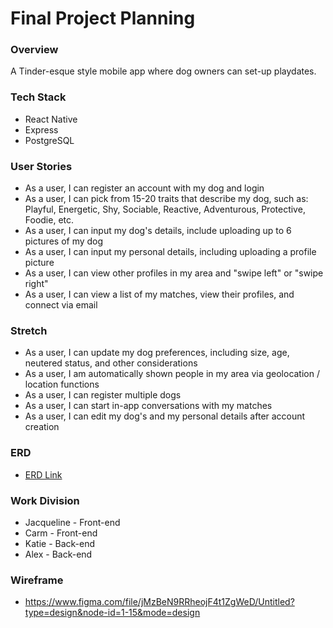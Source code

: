 # Final Project Planning

### Overview
A Tinder-esque style mobile app where dog owners can set-up playdates.

### Tech Stack
* React Native
* Express
* PostgreSQL

### User Stories
* As a user, I can register an account with my dog and login
* As a user, I can pick from 15-20 traits that describe my dog, such as: Playful, Energetic, Shy, Sociable, Reactive, Adventurous, Protective, Foodie, etc.
* As a user, I can input my dog's details, include uploading up to 6 pictures of my dog
* As a user, I can input my personal details, including uploading a profile picture
* As a user, I can view other profiles in my area and "swipe left" or "swipe right"
* As a user, I can view a list of my matches, view their profiles, and connect via email

### Stretch
* As a user, I can update my dog preferences, including size, age, neutered status, and other considerations
* As a user, I am automatically shown people in my area via geolocation / location functions
* As a user, I can register multiple dogs
* As a user, I can start in-app conversations with my matches
* As a user, I can edit my dog's and my personal details after account creation

### ERD
* [ERD Link](https://app.diagrams.net/?tags=%7B%7D&title=Final_Project_ERD.drawio#R7V1bc6M4Fv41rp596JRBxtiPnXRneneSmd50z%2B7sU4oYxaaaiwvIbX79Slg4NhJYNgiwDlOp6SATGXQ%2BfUc6N43QVfD6a%2BysV7eRi%2F2ROXZfR%2BjzyDQN27bIP7TlbdMym7GGZey57Kb3hu%2Fe35g1jlnrk%2BfiZO%2FGNIr81FvvNy6iMMSLdK%2FNiePoZf%2B2x8jf%2F9a1s8Rcw%2FeF4%2FOt%2F%2FXcdMXewhq%2Ft3%2FF3nKVf7MxZp8ETn4za0hWjhu97DXh1%2FQ6ClP2iN9wHDghDlPyya0T%2F8TxyPqySlP6pp9G5jX5eaR3XyyjaOljZ%2B0lF4soIM2LhNxy%2FegEnk%2BHeaejS9YR%2BTr0ZYSu4ihKN78Fr1fYp7LKxbB5puuST7fjENN%2BJf7g6uPz283PcRp%2BfUH%2FSW9vl9%2Fsh4%2Fmppdnx39i4%2BtGy4SNT%2FqWDzoZqjX9NXUeaNNlkjpxyrCBxqSBSDt1vJC8GPpsZNe%2B76wTL7t907LyfPfGeYue0ryj%2FOry0XvF7t0GGvRegpIb0hm9pJ3TQf7OHoZ%2B7PjeMiS%2FL8ib02%2B8jHFCnuXGSVJ2Bz82bLiecZzi150mNla%2F4ijAafxGbmGfTubsT9g8sRlEXt5Bh%2FI5sdoB3GTKGh2GouW263fhkF%2BYfI6QFeJkVSon8uap5%2Fh3ZAI64TIT2b5E6LC6cbT%2B4cRLnLKGdeTRAf3yjDdTIBt7z%2FevIj%2Bigg2jEOe3ZS9nXZIf8rpX4wtrZJEHuCLXxvs1%2BaG3x%2BlVFCZpTABCvwoTOb1gKqvLNFqz7%2FHxY%2F4YMRtM%2BvtDlKZkRpVJtRLTh0XNRIskRYtUSXbCSfbbb8fINiLv%2BuhnXLbyXBeHmxlJ%2Bdd5l7dAlMLx3455URjFeSgpDyQtj10BHDn%2BrLP3UTm6N8cn2A%2BdFF9GT6GbcELdPufpcrY4OZPbr8zRp7GXKZnf%2F%2FhB%2F%2F%2Fnzc1oq6T6BICceDf3XiZrZ%2BGFy5vNX04LCLFUIOS1dMaas0YRI9VdC5CZQib9sULSn3ZN%2BjYn2es%2Bkr7k%2BE%2Blx193kp9xcn1KcHxP%2FsYU0Hzv5H2Q4xsHhM6c7v37%2Bqt3j%2B9%2B%2B20%2B%2B9fv%2F%2FxzEcy%2BfkT8rgskqXPYkOX5UlKft0jqYtHym7Qes%2FoBAVSAV2taF783v0l7iDF2d4i9d1KW5PImYaAzmQsJaT5wuZoFumF2vULPv%2BxE2fZrgT6XHn%2BNmFwsVoMTa%2BgEOGuJFysn%2FsW0rH9AWafL40JnahfqOHPC7%2BVAknvzC3XD6nqlbk7qae7eL9QZerXmd%2FGLW7zeXuLQpV7XMQ6fAvLPLx8Cx8cf6PQxxx8ecXalC%2Bc3ihZ4rG%2Fx64OB9Zth%2FVnnrG%2FVs731n%2FUt%2FVf1JS%2FOm95oKJFORvdGAQGQ2HkT3kDsjRD7NjqwQ2Lngyt6ONHrzOMJVGLnYyBouN%2FuYj4h63c%2FX80H2PWegvzKp%2FMT9tK%2BDDkANQAfdDFogGY0wKR7DVDPWncGGsCGqgF4U52X3BOOfMMuaX6IIh87IWiKL4EGOIo3BoZXxfCyGRDKGN7QnOANoPxuCOg9WN6TYRs%2FxT5gWi8DBDhWz0NBBlZvmtXRuGtWN%2Bu5W3rP6hvswmP1XIwFVjdzVu%2BdiFWuz0swAI%2FIQSexKiXyNrNYS0IINCdyBJTIBWmrhMgRSCIvwQA8Ih8SU1UReZuZqWLZ1rOh9Z%2FIp0CJnLefUSKfgCTyEgzAI%2FIhgUkVkXefjXpGCUwnTeI5TCJHvMmMErkFkshLMACOyA17cH0qYvJJm6moJcLV3vcJ1flpi72fU4hkXooCndlcTEi8oZyWERpKc5JPrJx681JegujzbRLgrhy3jY2XCqhp%2Bz5z3XtMcU75Wn%2Fl1TmFwlVWBkJg%2F9apPOcWukNlCIFRu6Rs27iH8ldVnfMIgFSoabNZNS3TXRuIGfZcqnhf4AZpmffPaMt1ePxt6fHXnuX5DdejFyfpPeAqQEfAQ2eOF25KhyJAp5vVSsIlyst1KqN4oWg1LwEEtACQoG6f72jN7w2CAxy9C8oBDvzeDL%2BLSni2S%2FCGqTfDG%2Fqv4cXvzZvHceB4%2FkDvh5ABjt%2FNSb3KMAPBVxC8oIxnuwRvTuoFIvee4Rl84VG8OeFtq2snSV6i2B1o%2FiA8wPH8EP6kjuYFdTvbpXndw5%2BgRj8Jgp8evIg0kBEEdqLKCaFPehJ5TjYDkTdO5KI6ne0S%2BUzzag8b8MIj8hlvaFvHEREEvveC5QhgLGsZEsDx%2BZSHRoCTxFliXaJZD8Cj2hI3L0SzTgQVeYQcbcxVkfQUdJUOablWoL0X0azi5zvrw%2BZPkgjQuh1ToMfNN4kReMp6qOuhivrbDGgVP99ZHTl%2FkgSAVvaYwjh0vklIgGN2Y%2FCDK6P2zgNZDYEbXDNuN6A6wg2BIzxw0sVqoPcKVIDj9%2BlQyEkVvXcfx5qfvaCr22QKtJKTzbvDmG38fuMBB%2BgIL8MCOEa3ecfJwOgNMXrngat2PR9L7xndLhGA9ozO%2B1dSL8D3Cc7W6fT3JHWCdQ%2BFrTK4qQQN4Dh9xk973%2FupgSd8lQb%2BqDGn%2BCy3qDC%2Bnon4WjTjt0v15iOXjijxlI31HZ2wl6so9v6movLZ0O4KMrt%2B8QLfCfFX7LiFpsvIfSuf3LL6%2Fbz857PqCDYRUxyrR%2BrBoG41qBZ85SJ98bLyUvydUDq96SV21ifM2Yp5AU%2FRz6SLRXWKjaOd6L0AT8W6YNzsukCmuzbQdET2CmjtUm9XckC7iFz07WoX3pF7nBtHAYNg18v7a1%2B5AM2LmfHGfLpNcO%2Bbcet3oWd6gRtwesWwjrAzDYpFlWIRBQi0qlgMi9%2B%2BgtYsbGLAUy2Gxe9gN7rl4W1QLzXBA0%2B%2FGBJRZdhd4nyLSQbWS9%2FusO%2BkXhR%2Bef9ksxHdKBjD3JcUDt1PcZwJ98sdgc%2BP6NYJ3zKzJXkxnCsg0nf89tfuxf%2FoxYWVX35%2B3f3wc66lNg9Mn7IUBqwpiZ7iBburslhymuuzGitbQyTjbWOcDeHz%2FiNXAOlbtJnSedpR3g%2FTUNasAJ7Nq7K%2FegcO15ExLthqbaPQ02YsuJ6agyC%2FacriozSwqktR1IH8sum%2BeKayrk9jqmwxYoCOVaqpe4ySyo19yTDbumDgpJgxQANcTJp8AJP%2BRyY0ChFwLnBDkBBeragHk4QKRdF5PpohyDPv3CaxO%2BPHre8ry8LWtNcjgrT0zBZhnKc1op8oAqhqjsh5G1SNMlXTfX6cIK8duqqBmk4nSIPPVI05qJrmUARP1eSaBaZNS63%2B6D4BzxAcyHuMeHufr8HwC1AfCM7uzTI2Nj4EqhKAJm2UQgIeuU8k6k%2B35eXcfHG73kqJwjpqvZUFJ5ZVrH0o7a000H5PdvFMcNXeyomE76vfUKr26R3EkkwhD6VgIg%2Bwj4FJEQPSaJoWfN9m0YuuGk2WRL22fqOpHjHJhHEpBVMxU80%2BPY5ist%2FTvO04CpkiE81iKegNjCQM760quGlxlSMPo6KqLPakHEYSJd5bgBF%2B9dK%2F8rvJ7zuhYOTqPRKMXnQZCCZjiFMLvQKDTU9mMGQXuLAYQaQaeoKjIx5ijN0hEIx%2BahYUjMgBnBcJFAKteatKzeMgztxoVtP2WnbCQEUgmEi86mxmgkMhdA8Em0E9kFVQ2GKoNn4sSioMa8aRM%2FeAYU2muzZgM5fYc%2BirAGqa7A8oAFn9rk4BzDU%2F7YnBFyDdz3nVHjoBHg0Hsx6CBjiONw2JykmNGwTcPzI8tGpaEt7YsefELuzJT%2FaczAodTYodKd7cm33KNAyi553E5Wy3vnsdpc5uYrOLfbx7Xch79qPFz23P%2ByxnnAza6v32QasUQh3j1kDm%2FGK885%2B1h76PRdOSNIwL1q6Wjewm4snQjZbJPV1IpoOdinwyN%2FclJDy0VGinUraQNRHoszPq2UQY5PtrpzIR70TV3E7FAA1v42IiPvp3sFMdixJ4exgkEQCmrwKoZyU5pAA6t1OZiI%2FJ0uz0JAZggISfOz33F9zD2UkVmABH78gEvb5XS%2B%2Bi5L9W6R2Z2h%2BOxwAMj96Rya%2FnM1PKQPAVqIBH8EYJTAaLG%2F3ULATEbxdN3YWGIUFVN0AquZ55h8G9vyY3JKgAp7nJDZXluOqvovkd2GByOxYl8FS2oLQcIAVQcz9wQAF0bnJDuTB1DQ1DZWsu%2FemejwQeQsOkoAGQ41sPDauoHp4njF2Mx%2BZoN2nM3l6L08boxTcce2Q4sl1hw6FmbD4djNmRsfGrzYWdFbaRxd2hbJBOMRvStAsdKY7SQWaP6j1sq9pTYBqjvcr2tjmqLm2fXTWDzept%2BuGIMgkTpdqIMnNuV0SUcRiTT3ss9GTlZ620hlZ%2BM53FlA25j2UxZdL2LXULYMTvio9ZBp359qamLcUsKabdG%2FsW4jevutu3ENBcGIT4rexg3zoWJfD2PqheRcEzVwB1rSvVCqB7%2B5Ygzl%2B3mAME9AQ9JMgGGELKqjEBkN4lKrMN9H4avXcfUiZII9CO3g9nAGpK77zxbwgpO4QKgATfo0Kuue9ifDGf2%2Fu%2BC%2FKYZ%2BC7kFlMqvVdGEx6eV4wKnQh7bsoFBg259Z%2BRydbg8llHEXp7u2xs17dRi6md%2Fwf)

### Work Division
* Jacqueline - Front-end
* Carm - Front-end
* Katie - Back-end 
* Alex - Back-end

### Wireframe
* https://www.figma.com/file/jMzBeN9RRheojF4t1ZgWeD/Untitled?type=design&node-id=1-15&mode=design